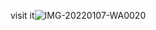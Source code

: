 visit it![IMG-20220107-WA0020](https://user-images.githubusercontent.com/113824521/190897880-96c3f429-c0df-45fb-8cc5-48c69cdddea2.jpg)
